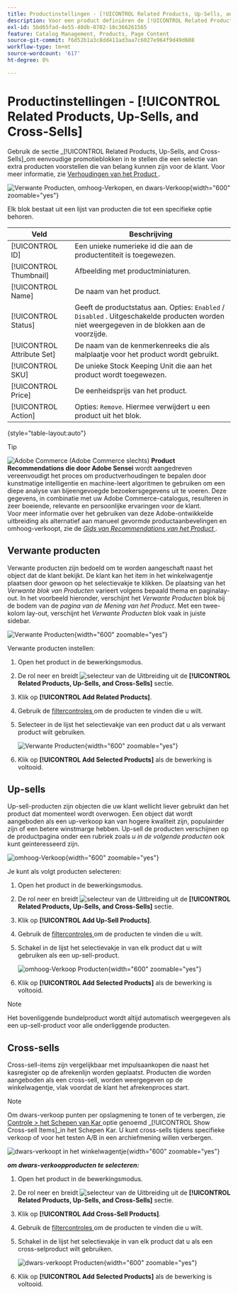 ```yaml
---
title: Productinstellingen - [!UICONTROL Related Products, Up-Sells, and Cross-Sells]
description: Voor een product definiëren de [!UICONTROL Related Products, Up-Sells, and Cross-Sells] -instellingen eenvoudige promotieblokken op de productpagina die een selectie extra producten markeren.
exl-id: 5bd65fad-4e55-40db-8702-10c366261565
feature: Catalog Management, Products, Page Content
source-git-commit: f6d52b1a3c8dd411ad3aa7c6027e964f9d49d608
workflow-type: tm+mt
source-wordcount: '617'
ht-degree: 0%

---
```


# Productinstellingen - [!UICONTROL Related Products, Up-Sells, and Cross-Sells]

Gebruik de sectie _[!UICONTROL Related Products, Up-Sells, and Cross-Sells]_om eenvoudige promotieblokken in te stellen die een selectie van extra producten voorstellen die van belang kunnen zijn voor de klant. Voor meer informatie, zie [ Verhoudingen van het Product ](../merchandising-promotions/product-relationships.md).

![ Verwante Producten, omhoog-Verkopen, en dwars-Verkoop ](./assets/product-related-up-sell-cross-sell.png){width="600" zoomable="yes"}

Elk blok bestaat uit een lijst van producten die tot een specifieke optie behoren.

| Veld | Beschrijving |
|--- |--- |
| [!UICONTROL ID] | Een unieke numerieke id die aan de productentiteit is toegewezen. |
| [!UICONTROL Thumbnail] | Afbeelding met productminiaturen. |
| [!UICONTROL Name] | De naam van het product. |
| [!UICONTROL Status] | Geeft de productstatus aan. Opties: `Enabled` / `Disabled` . Uitgeschakelde producten worden niet weergegeven in de blokken aan de voorzijde. |
| [!UICONTROL Attribute Set] | De naam van de kenmerkenreeks die als malplaatje voor het product wordt gebruikt. |
| [!UICONTROL SKU] | De unieke Stock Keeping Unit die aan het product wordt toegewezen. |
| [!UICONTROL Price] | De eenheidsprijs van het product. |
| [!UICONTROL Action] | Opties: `Remove`. Hiermee verwijdert u een product uit het blok. |

{style="table-layout:auto"}

>[!TIP]
>
>![ Adobe Commerce ](../assets/adobe-logo.svg) (Adobe Commerce slechts) **Product Recommendations die door Adobe Sensei** wordt aangedreven vereenvoudigt het proces om productverhoudingen te bepalen door kunstmatige intelligentie en machine-leert algoritmen te gebruiken om een diepe analyse van bijeengevoegde bezoekersgegevens uit te voeren. Deze gegevens, in combinatie met uw Adobe Commerce-catalogus, resulteren in zeer boeiende, relevante en persoonlijke ervaringen voor de klant.
><br/>
>Voor meer informatie over het gebruiken van deze Adobe-ontwikkelde uitbreiding als alternatief aan manueel gevormde productaanbevelingen en omhoog-verkoopt, zie de _[Gids van Recommendations van het Product ](https://experienceleague.adobe.com/docs/commerce-merchant-services/product-recommendations/guide-overview.html)_.

## Verwante producten

Verwante producten zijn bedoeld om te worden aangeschaft naast het object dat de klant bekijkt. De klant kan het item in het winkelwagentje plaatsen door gewoon op het selectievakje te klikken. De plaatsing van het _Verwante blok van Producten_ varieert volgens bepaald thema en paginalay-out. In het voorbeeld hieronder, verschijnt het _Verwante Producten_ blok bij de bodem van de _pagina van de Mening van het Product_. Met een twee-kolom lay-out, verschijnt het _Verwante Producten_ blok vaak in juiste sidebar.

![ Verwante Producten ](./assets/storefront-product-related-products.png){width="600" zoomable="yes"}

Verwante producten instellen:

1. Open het product in de bewerkingsmodus.

1. De rol neer en breidt ![ selecteur van de Uitbreiding ](../assets/icon-display-expand.png) uit de **[!UICONTROL Related Products, Up-Sells, and Cross-Sells]** sectie.

1. Klik op **[!UICONTROL Add Related Products]**.

1. Gebruik de [ filtercontroles ](../getting-started/admin-grid-controls.md) om de producten te vinden die u wilt.

1. Selecteer in de lijst het selectievakje van een product dat u als verwant product wilt gebruiken.

   ![ Verwante Producten ](./assets/products-related-add.png){width="600" zoomable="yes"}

1. Klik op **[!UICONTROL Add Selected Products]** als de bewerking is voltooid.

## Up-sells

Up-sell-producten zijn objecten die uw klant wellicht liever gebruikt dan het product dat momenteel wordt overwogen. Een object dat wordt aangeboden als een up-verkoop kan van hogere kwaliteit zijn, populairder zijn of een betere winstmarge hebben. Up-sell de producten verschijnen op de productpagina onder een rubriek zoals _u in de volgende producten_ ook kunt geinteresseerd zijn.

![ omhoog-Verkoop ](./assets/storefront-product-upsell.png){width="600" zoomable="yes"}

Je kunt als volgt producten selecteren:

1. Open het product in de bewerkingsmodus.

1. De rol neer en breidt ![ selecteur van de Uitbreiding ](../assets/icon-display-expand.png) uit de **[!UICONTROL Related Products, Up-Sells, and Cross-Sells]** sectie.

1. Klik op **[!UICONTROL Add Up-Sell Products]**.

1. Gebruik de [ filtercontroles ](../getting-started/admin-grid-controls.md) om de producten te vinden die u wilt.

1. Schakel in de lijst het selectievakje in van elk product dat u wilt gebruiken als een up-sell-product.

   ![ omhoog-Verkoop Producten ](./assets/product-up-sell-add.png){width="600" zoomable="yes"}

1. Klik op **[!UICONTROL Add Selected Products]** als de bewerking is voltooid.

>[!NOTE]
>
>Het bovenliggende bundelproduct wordt altijd automatisch weergegeven als een up-sell-product voor alle onderliggende producten.

## Cross-sells

Cross-sell-items zijn vergelijkbaar met impulsaankopen die naast het kasregister op de afrekenlijn worden geplaatst. Producten die worden aangeboden als een cross-sell, worden weergegeven op de winkelwagentje, vlak voordat de klant het afrekenproces start.

>[!NOTE]
>
>Om dwars-verkoop punten per opslagmening te tonen of te verbergen, zie [ Controle > het Schepen van Kar ](../configuration-reference/sales/checkout.md) optie genoemd _[!UICONTROL Show Cross-sell Items]_in het Schepen Kar. U kunt cross-sells tijdens specifieke verkoop of voor het testen A/B in een archiefmening willen verbergen.

![ dwars-verkoopt in het winkelwagentje ](./assets/storefront-cart-cross-sells.png){width="600" zoomable="yes"}

**_om dwars-verkoopproducten te selecteren:_**

1. Open het product in de bewerkingsmodus.

1. De rol neer en breidt ![ selecteur van de Uitbreiding ](../assets/icon-display-expand.png) uit de **[!UICONTROL Related Products, Up-Sells, and Cross-Sells]** sectie.

1. Klik op **[!UICONTROL Add Cross-Sell Products]**.

1. Gebruik de [ filtercontroles ](../getting-started/admin-grid-controls.md) om de producten te vinden die u wilt.

1. Schakel in de lijst het selectievakje in van elk product dat u als een cross-selproduct wilt gebruiken.

   ![ dwars-verkoopt Producten ](./assets/product-cross-sell-add.png){width="600" zoomable="yes"}

1. Klik op **[!UICONTROL Add Selected Products]** als de bewerking is voltooid.
